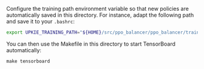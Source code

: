 Configure the training path environment variable so that new policies are automatically saved in this directory. For instance, adapt the following path and save it to your `.bashrc`:

```bash
export UPKIE_TRAINING_PATH="${HOME}/src/ppo_balancer/ppo_balancer/training"
```

You can then use the Makefile in this directory to start TensorBoard automatically:

```console
make tensorboard
```
